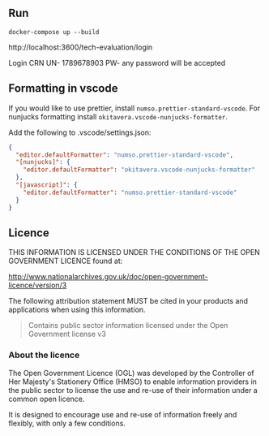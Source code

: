 ## Run

`docker-compose up --build`

http://localhost:3600/tech-evaluation/login

Login CRN
UN- 1789678903
PW- any password will be accepted

## Formatting in vscode

If you would like to use prettier, install `numso.prettier-standard-vscode`. For nunjucks formatting
install `okitavera.vscode-nunjucks-formatter`.

Add the following to .vscode/settings.json:

```json
{
  "editor.defaultFormatter": "numso.prettier-standard-vscode",
  "[nunjucks]": {
    "editor.defaultFormatter": "okitavera.vscode-nunjucks-formatter"
  },
  "[javascript]": {
    "editor.defaultFormatter": "numso.prettier-standard-vscode"
  }
}
```

## Licence

THIS INFORMATION IS LICENSED UNDER THE CONDITIONS OF THE OPEN GOVERNMENT LICENCE found at:

<http://www.nationalarchives.gov.uk/doc/open-government-licence/version/3>

The following attribution statement MUST be cited in your products and applications when using this information.

> Contains public sector information licensed under the Open Government license v3

### About the licence

The Open Government Licence (OGL) was developed by the Controller of Her Majesty's Stationery Office (HMSO) to enable information providers in the public sector to license the use and re-use of their information under a common open licence.

It is designed to encourage use and re-use of information freely and flexibly, with only a few conditions.

